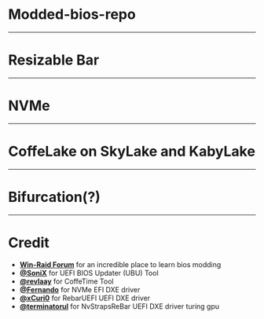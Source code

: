 # Modded-bios-repo
----
# Resizable Bar
----
# NVMe
----
# CoffeLake on SkyLake and KabyLake
----
# Bifurcation(?)
----
# Credit
- **[Win-Raid Forum](https://winraid.level1techs.com/)** for an incredible place to learn bios modding
- **[@SoniX](https://winraid.level1techs.com/u/sonix/summary)** for UEFI BIOS Updater (UBU) Tool
- **[@revlaay](https://winraid.level1techs.com/u/revlaay/summary)** for CoffeTime Tool
- **[@Fernando](https://winraid.level1techs.com/u/fernando/summary)** for NVMe EFI DXE driver
- **[@xCuri0](https://github.com/xCuri0)** for RebarUEFI UEFI DXE driver
- **[@terminatorul](https://github.com/terminatorul)** for NvStrapsReBar UEFI DXE driver turing gpu

